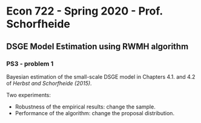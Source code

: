 # Econ 722 - Spring 2020 - Prof. Schorfheide

## DSGE Model Estimation using RWMH algorithm

### PS3 - problem 1

Bayesian estimation of the small-scale DSGE model in Chapters 4.1. and 4.2 of *Herbst and Schorfheide (2015)*.  

Two experiments: 

- Robustness of the empirical results: change the sample. 
- Performance of the algorithm: change the proposal distribution.
